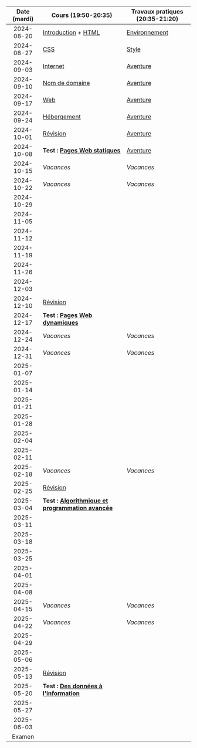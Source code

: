 | Date (mardi) | Cours (19:50-20:35)                                                  | Travaux pratiques (20:35-21:20)                |
| :----------: | -------------------------------------------------------------------- | ---------------------------------------------- |
|  2024-08-20  | [Introduction](/docs/3cci/intro) + [HTML](/docs/3cci/webs/html)      | [Environnement](/docs/3cci/webs/environnement) |
|  2024-08-27  | [CSS](/docs/3cci/webs/css)                                           | [Style](/docs/3cci/webs/style)                 |
|  2024-09-03  | [Internet](/docs/3cci/webs/internet)                                 | [Aventure](docs/3cci/webs/aventure)            |
|  2024-09-10  | [Nom de domaine](/docs/3cci/webs/domaine)                            | [Aventure](docs/3cci/webs/aventure)            |
|  2024-09-17  | [Web](/docs/3cci/webs/web)                                           | [Aventure](docs/3cci/webs/aventure)            |
|  2024-09-24  | [Hébergement](/docs/3cci/webs/hebergement)                           | [Aventure](docs/3cci/webs/aventure)            |
|  2024-10-01  | [Révision](/docs/3cci/webs/revision)                                 | [Aventure](docs/3cci/webs/aventure)            |
|  2024-10-08  | **Test : [Pages Web statiques](/docs/3cci/webs)**                    | [Aventure](docs/3cci/webs/aventure)            |
|  2024-10-15  | _Vacances_                                                           | _Vacances_                                     |
|  2024-10-22  | _Vacances_                                                           | _Vacances_                                     |
|  2024-10-29  |                                                                      |                                                |
|  2024-11-05  |                                                                      |                                                |
|  2024-11-12  |                                                                      |                                                |
|  2024-11-19  |                                                                      |                                                |
|  2024-11-26  |                                                                      |                                                |
|  2024-12-03  |                                                                      |                                                |
|  2024-12-10  | [Révision](/docs/3cci/webd/revision)                                 |                                                |
|  2024-12-17  | **Test : [Pages Web dynamiques](/docs/3cci/webd)**                   |                                                |
|  2024-12-24  | _Vacances_                                                           | _Vacances_                                     |
|  2024-12-31  | _Vacances_                                                           | _Vacances_                                     |
|  2025-01-07  |                                                                      |                                                |
|  2025-01-14  |                                                                      |                                                |
|  2025-01-21  |                                                                      |                                                |
|  2025-01-28  |                                                                      |                                                |
|  2025-02-04  |                                                                      |                                                |
|  2025-02-11  |                                                                      |                                                |
|  2025-02-18  | _Vacances_                                                           | _Vacances_                                     |
|  2025-02-25  | [Révision](/docs/3cci/prog/revision)                                 |                                                |
|  2025-03-04  | **Test : [Algorithmique et programmation avancée](/docs/3cci/prog)** |                                                |
|  2025-03-11  |                                                                      |                                                |
|  2025-03-18  |                                                                      |                                                |
|  2025-03-25  |                                                                      |                                                |
|  2025-04-01  |                                                                      |                                                |
|  2025-04-08  |                                                                      |                                                |
|  2025-04-15  | _Vacances_                                                           | _Vacances_                                     |
|  2025-04-22  | _Vacances_                                                           | _Vacances_                                     |
|  2025-04-29  |                                                                      |                                                |
|  2025-05-06  |                                                                      |                                                |
|  2025-05-13  | [Révision](/docs/3cci/info/revision)                                 |                                                |
|  2025-05-20  | **Test : [Des données à l'information](/docs/3cci/info)**            |                                                |
|  2025-05-27  |                                                                      |                                                |
|  2025-06-03  |                                                                      |                                                |
|    Examen    |                                                                      |                                                |
